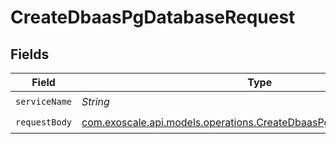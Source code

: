 # CreateDbaasPgDatabaseRequest


## Fields

| Field                                                                                                                              | Type                                                                                                                               | Required                                                                                                                           | Description                                                                                                                        |
| ---------------------------------------------------------------------------------------------------------------------------------- | ---------------------------------------------------------------------------------------------------------------------------------- | ---------------------------------------------------------------------------------------------------------------------------------- | ---------------------------------------------------------------------------------------------------------------------------------- |
| `serviceName`                                                                                                                      | *String*                                                                                                                           | :heavy_check_mark:                                                                                                                 | N/A                                                                                                                                |
| `requestBody`                                                                                                                      | [com.exoscale.api.models.operations.CreateDbaasPgDatabaseRequestBody](../../models/operations/CreateDbaasPgDatabaseRequestBody.md) | :heavy_check_mark:                                                                                                                 | N/A                                                                                                                                |